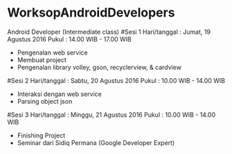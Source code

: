 # WorksopAndroidDevelopers
Android Developer (Intermediate class)
#Sesi 1
Hari/tanggal : Jumat, 19 Agustus 2016
Pukul : 14.00 WIB - 17.00 WIB
- Pengenalan web service
- Membuat project
- Pengenalan library volley, gson, recyclerview, & cardview

#Sesi 2
Hari/tanggal : Sabtu, 20 Agustus 2016
Pukul : 10.00 WIB - 14.00 WIB
- Interaksi dengan web service
- Parsing object json

#Sesi 3
Hari/tanggal : Minggu, 21 Agustus 2016
Pukul : 10.00 WIB - 14.00 WIB
- Finishing Project
- Seminar dari Sidiq Permana
(Google Developer Expert)
